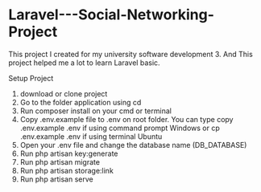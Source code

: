 # Laravel---Social-Networking-Project
This project I created for my university software development 3. And This project helped me a lot to learn Laravel basic.

Setup Project

1. download or clone project
2. Go to the folder application using cd
3. Run composer install on your cmd or terminal
4. Copy .env.example file to .env on root folder. 
    You can type copy .env.example .env if using command prompt Windows 
     or cp .env.example .env if using terminal Ubuntu
5. Open your .env file and change the database name (DB_DATABASE)
6. Run php artisan key:generate
7. Run php artisan migrate
8. Run php artisan storage:link
9. Run php artisan serve

